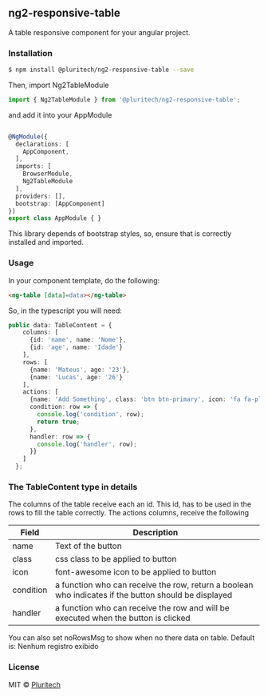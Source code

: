 ## ng2-responsive-table

A table responsive component for your angular project.

### Installation

```bash
$ npm install @pluritech/ng2-responsive-table --save
```

Then, import Ng2TableModule
```typescript
import { Ng2TableModule } from '@pluritech/ng2-responsive-table';
```
and add it into your AppModule
```typescript

@NgModule({
  declarations: [
    AppComponent,
  ],
  imports: [
    BrowserModule,
    Ng2TableModule
  ],
  providers: [],
  bootstrap: [AppComponent]
})
export class AppModule { }
```

This library depends of bootstrap styles, so, ensure that is correctly installed and imported.

### Usage
In your component template, do the following:
```html
<ng-table [data]=data></ng-table>
```
So, in the typescript you will need:
```typescript
public data: TableContent = {
    columns: [
      {id: 'name', name: 'Nome'},
      {id: 'age', name: 'Idade'}
    ],
    rows: [
      {name: 'Mateus', age: '23'},
      {name: 'Lucas', age: '26'}
    ],
    actions: [
      {name: 'Add Something', class: 'btn btn-primary', icon: 'fa fa-plus',
      condition: row => {
        console.log('condition', row);
        return true;
      },
      handler: row => {
        console.log('handler', row);
      }}
    ]
  };
```

### The TableContent type in details
The columns of the table receive each an id. This id, has to be used in the rows to fill the table correctly.
The actions columns, receive the following

 Field | Description
------ | ----------- 
name   | Text of the button
class  | css class to be applied to button
icon   | font-awesome icon to be applied to button
condition | a function who can receive the row, return a boolean who indicates if the button should be displayed
handler | a function who can receive the row and will be executed when the button is clicked

You can also set noRowsMsg to show when no there data on table. Default is: Nenhum registro exibido

### License
MIT © [Pluritech](https://www.pluritech.com.br/)
